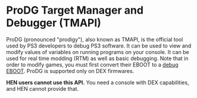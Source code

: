 # ProDG Target Manager and Debugger (TMAPI)

ProDG (pronounced "prodigy"), also known as TMAPI, is the official tool used by PS3 developers to debug PS3 software. It can be used to view and modify values of variables on running programs on your console. It can be used for real time modding (RTM) as well as basic debugging. Note that in order to modify games, you must first convert their EBOOT to a [debug EBOOT](https://www.reddit.com/r/ps3homebrew/wiki/eboots). ProDG is supported only on DEX firmwares.

**HEN users cannot use this API.** You need a console with DEX capabilities, and HEN cannot provide that.
